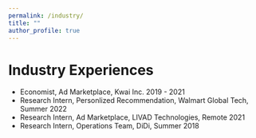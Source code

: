 ```yaml
---
permalink: /industry/
title: ""
author_profile: true
---
```



Industry Experiences
======
- Economist, Ad Marketplace, Kwai Inc. 2019 - 2021
- Research Intern, Personlized Recommendation, Walmart Global Tech, Summer 2022
- Research Intern, Ad Marketplace, LIVAD Technologies, Remote 2021
- Research Intern, Operations Team, DiDi, Summer 2018
